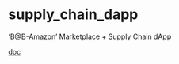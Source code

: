 # supply_chain_dapp
‘B@B-Amazon’ Marketplace + Supply Chain dApp

[doc](https://docs.google.com/document/d/1pa4Y4pEW261jI2W8Y7yUnrZs26rq7cUOtzE2NqC6MKQ/edit?ts=59dc6b91)
